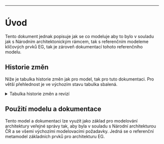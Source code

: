
----------

# Úvod

Tento dokument jednak popisuje jak se co modeluje aby to bylo v souladu jak s Národním architektonickým rámcem, tak s referenčním modeleme klíčových prvků EG, tak je zároveň dokumentací tohoto referenčního modelu.

## Historie změn

Níže je tabulka historie změn jak pro model, tak pro tuto dokumentaci. Pro větší přehlednost je ve výchozím stavu tabulka sbalená.

<details><summary>Tabulka historie změn a revizí</summary>

| Verze | Datum | Popis změn |
|-----|-----|-----|
| 0.7 | 17.6.2020 | První publikovaná verze dokumentace a release modelu. Obsahuje základní elementy a základní vazby. Další verze budou popsány v této tabulce. |

</details>

## Použití modelu a dokumentace

Tento model a dokumentaci lze vyuźít jako základ pro modelování architektury veřejné správy tak, aby byla v souladu s Národní architekturou ČR a se všemi výchozími modelovacími požadavky. Jedná se o referenční metamodel základních prvků pro architekturu EG.


